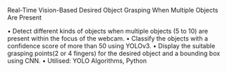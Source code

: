 Real-Time Vision-Based Desired Object Grasping When Multiple Objects Are Present

• Detect different kinds of objects when multiple objects (5 to 10) are present within the focus of the webcam.
• Classify the objects with a confidence score of more than 50 using YOLOv3.
• Display the suitable grasping points(2 or 4 fingers) for the desired object and a bounding box using CNN.
• Utilised: YOLO Algorithms, Python
